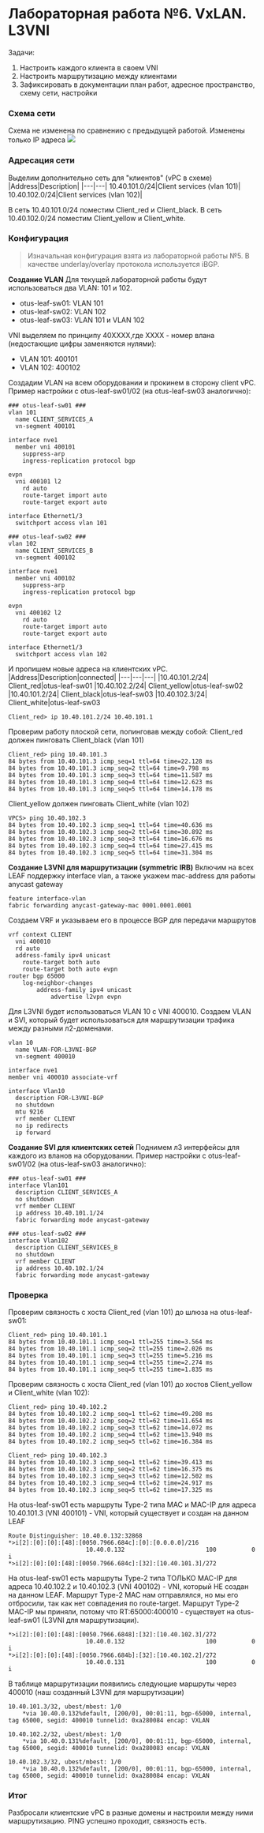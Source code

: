 # Лабораторная работа №6. VxLAN. L3VNI
Задачи:
1. Настроить каждого клиента в своем VNI
2. Настроить маршрутизацию между клиентами
3. Зафиксировать в документации план работ, адресное пространство, схему сети, настройки
### Схема сети
Схема не изменена по сравнению с предыдущей работой. Изменены только IP адреса
![](topology.jpg)
### Адресация сети
Выделим дополнительно сеть для "клиентов" (vPC в схеме)
|Address|Description|
|---|---|
10.40.101.0/24|Client services (vlan 101)|
10.40.102.0/24|Client services (vlan 102)|

В сеть 10.40.101.0/24 поместим Client_red и Client_black.
В сеть 10.40.102.0/24 поместим Client_yellow и Client_white.
### Конфигурация
> Изначальная конфигурация взята из лабораторной работы №5. В качестве underlay/overlay протокола используется iBGP.

**Создание VLAN**
Для текущей лабораторной работы будут использоваться два VLAN: 101 и 102.
- otus-leaf-sw01: VLAN 101
- otus-leaf-sw02: VLAN 102
- otus-leaf-sw03: VLAN 101 и VLAN 102

VNI выделяем по принципу 40XXXX,где XXXX - номер влана (недостающие цифры заменяются нулями):
- VLAN 101: 400101
- VLAN 102: 400102

Создадим VLAN на всем оборудовании и прокинем в сторону client vPC. Пример настройки с otus-leaf-sw01/02 (на otus-leaf-sw03 аналогично):
```
### otus-leaf-sw01 ###
vlan 101
  name CLIENT_SERVICES_A
  vn-segment 400101

interface nve1
  member vni 400101
    suppress-arp
    ingress-replication protocol bgp

evpn
  vni 400101 l2
    rd auto
    route-target import auto
    route-target export auto

interface Ethernet1/3
  switchport access vlan 101
```
```
### otus-leaf-sw02 ###
vlan 102
  name CLIENT_SERVICES_B
  vn-segment 400102

interface nve1
  member vni 400102
    suppress-arp
    ingress-replication protocol bgp

evpn
  vni 400102 l2
    rd auto
    route-target import auto
    route-target export auto

interface Ethernet1/3
  switchport access vlan 102
```
И пропишем новые адреса на клиентских vPC.
|Address|Description|connected|
|---|---|---|
|10.40.101.2/24| Client_red|otus-leaf-sw01
|10.40.102.2/24| Client_yellow|otus-leaf-sw02
|10.40.101.2/24| Client_black|otus-leaf-sw03
|10.40.102.3/24| Client_white|otus-leaf-sw03
```
Client_red> ip 10.40.101.2/24 10.40.101.1
```
Проверим работу плоской сети, попинговав между собой:
Client_red должен пинговать Client_black (vlan 101)
```
Client_red> ping 10.40.101.3
84 bytes from 10.40.101.3 icmp_seq=1 ttl=64 time=22.128 ms
84 bytes from 10.40.101.3 icmp_seq=2 ttl=64 time=9.798 ms
84 bytes from 10.40.101.3 icmp_seq=3 ttl=64 time=11.587 ms
84 bytes from 10.40.101.3 icmp_seq=4 ttl=64 time=12.623 ms
84 bytes from 10.40.101.3 icmp_seq=5 ttl=64 time=14.178 ms
```
Client_yellow должен пинговать Client_white (vlan 102)
```
VPCS> ping 10.40.102.3
84 bytes from 10.40.102.3 icmp_seq=1 ttl=64 time=40.636 ms
84 bytes from 10.40.102.3 icmp_seq=2 ttl=64 time=30.892 ms
84 bytes from 10.40.102.3 icmp_seq=3 ttl=64 time=16.676 ms
84 bytes from 10.40.102.3 icmp_seq=4 ttl=64 time=27.415 ms
84 bytes from 10.40.102.3 icmp_seq=5 ttl=64 time=31.304 ms
```
**Создание L3VNI для маршрутизации (symmetric IRB)**
Включим на всех LEAF поддержку interface vlan, а также укажем mac-address для работы anycast gateway
```
feature interface-vlan
fabric forwarding anycast-gateway-mac 0001.0001.0001
```
Создаем VRF и указываем его в процессе BGP для передачи маршрутов
```
vrf context CLIENT
  vni 400010
  rd auto
  address-family ipv4 unicast
    route-target both auto
    route-target both auto evpn
router bgp 65000
    log-neighbor-changes
        address-family ipv4 unicast
            advertise l2vpn evpn
```
Для L3VNI будет использоваться VLAN 10 с VNI 400010. Создаем VLAN и SVI, который будет использоваться для маршрутизации трафика между разными л2-доменами. 
```
vlan 10
  name VLAN-FOR-L3VNI-BGP
  vn-segment 400010

interface nve1
member vni 400010 associate-vrf

interface Vlan10
  description FOR-L3VNI-BGP
  no shutdown
  mtu 9216
  vrf member CLIENT
  no ip redirects
  ip forward
```
**Создание SVI для клиентских сетей**
Поднимем л3 интерфейсы для каждого из вланов на оборудовании. Пример настройки с otus-leaf-sw01/02 (на otus-leaf-sw03 аналогично):
```
### otus-leaf-sw01 ###
interface Vlan101
  description CLIENT_SERVICES_A
  no shutdown
  vrf member CLIENT
  ip address 10.40.101.1/24
  fabric forwarding mode anycast-gateway
```
```
### otus-leaf-sw02 ###
interface Vlan102
  description CLIENT_SERVICES_B
  no shutdown
  vrf member CLIENT
  ip address 10.40.102.1/24
  fabric forwarding mode anycast-gateway
```
### Проверка
Проверим связность с хоста Client_red (vlan 101) до шлюза на otus-leaf-sw01:
```
Client_red> ping 10.40.101.1
84 bytes from 10.40.101.1 icmp_seq=1 ttl=255 time=3.564 ms
84 bytes from 10.40.101.1 icmp_seq=2 ttl=255 time=2.026 ms
84 bytes from 10.40.101.1 icmp_seq=3 ttl=255 time=5.216 ms
84 bytes from 10.40.101.1 icmp_seq=4 ttl=255 time=2.274 ms
84 bytes from 10.40.101.1 icmp_seq=5 ttl=255 time=1.835 ms
```
Проверим связность с хоста Client_red (vlan 101) до хостов Client_yellow и Client_white (vlan 102):
```
Client_red> ping 10.40.102.2
84 bytes from 10.40.102.2 icmp_seq=1 ttl=62 time=49.208 ms
84 bytes from 10.40.102.2 icmp_seq=2 ttl=62 time=11.654 ms
84 bytes from 10.40.102.2 icmp_seq=3 ttl=62 time=14.072 ms
84 bytes from 10.40.102.2 icmp_seq=4 ttl=62 time=13.940 ms
84 bytes from 10.40.102.2 icmp_seq=5 ttl=62 time=16.384 ms

Client_red> ping 10.40.102.3
84 bytes from 10.40.102.3 icmp_seq=1 ttl=62 time=39.413 ms
84 bytes from 10.40.102.3 icmp_seq=2 ttl=62 time=16.375 ms
84 bytes from 10.40.102.3 icmp_seq=3 ttl=62 time=12.502 ms
84 bytes from 10.40.102.3 icmp_seq=4 ttl=62 time=24.917 ms
84 bytes from 10.40.102.3 icmp_seq=5 ttl=62 time=17.325 ms
```
На otus-leaf-sw01 есть маршруты Type-2 типа MAC и MAC-IP для адреса 10.40.101.3 (VNI 400101) - VNI, который существует и создан на данном LEAF
```
Route Distinguisher: 10.40.0.132:32868
*>i[2]:[0]:[0]:[48]:[0050.7966.684c]:[0]:[0.0.0.0]/216
                      10.40.0.132                       100          0 i
*>i[2]:[0]:[0]:[48]:[0050.7966.684c]:[32]:[10.40.101.3]/272
```
На otus-leaf-sw01 есть маршруты Type-2 типа ТОЛЬКО MAC-IP для адреса 10.40.102.2 и 10.40.102.3 (VNI 400102) - VNI, который НЕ создан на данном LEAF. Маршрут Type-2 MAC нам отправлялся, но мы его отбросили, так как нет совпадения по route-target. Маршрут Type-2 MAC-IP мы приняли, потому что RT:65000:400010 - существует на otus-leaf-sw01 (L3VNI для маршрутизации).
```
*>i[2]:[0]:[0]:[48]:[0050.7966.6848]:[32]:[10.40.102.3]/272
                      10.40.0.132                       100          0 i
*>i[2]:[0]:[0]:[48]:[0050.7966.684b]:[32]:[10.40.102.2]/272
                      10.40.0.131                       100          0 i
```
В таблице маршрутизации появились следующие маршруты через 400010 (наш созданный L3VNI для маршрутизации)
```
10.40.101.3/32, ubest/mbest: 1/0
    *via 10.40.0.132%default, [200/0], 00:01:11, bgp-65000, internal, tag 65000, segid: 400010 tunnelid: 0xa280084 encap: VXLAN
 
10.40.102.2/32, ubest/mbest: 1/0
    *via 10.40.0.131%default, [200/0], 00:01:11, bgp-65000, internal, tag 65000, segid: 400010 tunnelid: 0xa280083 encap: VXLAN
 
10.40.102.3/32, ubest/mbest: 1/0
    *via 10.40.0.132%default, [200/0], 00:01:11, bgp-65000, internal, tag 65000, segid: 400010 tunnelid: 0xa280084 encap: VXLAN
```
### Итог
Разбросали клиентские vPC в разные домены и настроили между ними маршрутизацию. PING успешно проходит, связность есть.